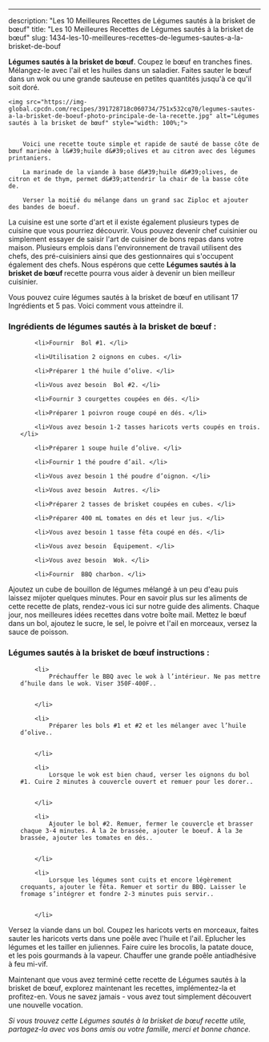 ---
description: "Les 10 Meilleures Recettes de Légumes sautés à la brisket de bœuf"
title: "Les 10 Meilleures Recettes de Légumes sautés à la brisket de bœuf"
slug: 1434-les-10-meilleures-recettes-de-legumes-sautes-a-la-brisket-de-bouf

<p>
	<strong>Légumes sautés à la brisket de bœuf</strong>. 
	Coupez le bœuf en tranches fines. Mélangez-le avec l&#39;ail et les huiles dans un saladier. Faites sauter le bœuf dans un wok ou une grande sauteuse en petites quantités jusqu&#39;à ce qu&#39;il soit doré.
</p>
<p>
	
	<img src="https://img-global.cpcdn.com/recipes/391728718c060734/751x532cq70/legumes-sautes-a-la-brisket-de-boeuf-photo-principale-de-la-recette.jpg" alt="Légumes sautés à la brisket de bœuf" style="width: 100%;">
	
	
		Voici une recette toute simple et rapide de sauté de basse côte de bœuf marinée à l&#39;huile d&#39;olives et au citron avec des légumes printaniers.
	
		La marinade de la viande à base d&#39;huile d&#39;olives, de citron et de thym, permet d&#39;attendrir la chair de la basse côte de.
	
		Verser la moitié du mélange dans un grand sac Ziploc et ajouter des bandes de boeuf.
	
</p>

La cuisine est une sorte d'art et il existe également plusieurs types de cuisine que vous pourriez découvrir. Vous pouvez devenir chef cuisinier ou simplement essayer de saisir l'art de cuisiner de bons repas dans votre maison. Plusieurs emplois dans l'environnement de travail utilisent des chefs, des pré-cuisiniers ainsi que des gestionnaires qui s'occupent également des chefs. Nous espérons que cette <strong> Légumes sautés à la brisket de bœuf </strong> recette pourra vous aider à devenir un bien meilleur cuisinier.

<!--inarticleads1-->

Vous pouvez cuire légumes sautés à la brisket de bœuf en utilisant 17 Ingrédients et 5 pas. Voici comment vous atteindre il.

<h3>Ingrédients de légumes sautés à la brisket de bœuf :</h3>

<ol>
	
		<li>Fournir  Bol #1. </li>
	
		<li>Utilisation 2 oignons en cubes. </li>
	
		<li>Préparer 1 thé huile d’olive. </li>
	
		<li>Vous avez besoin  Bol #2. </li>
	
		<li>Fournir 3 courgettes coupées en dés. </li>
	
		<li>Préparer 1 poivron rouge coupé en dés. </li>
	
		<li>Vous avez besoin 1-2 tasses haricots verts coupés en trois. </li>
	
		<li>Préparer 1 soupe huile d’olive. </li>
	
		<li>Fournir 1 thé poudre d’ail. </li>
	
		<li>Vous avez besoin 1 thé poudre d’oignon. </li>
	
		<li>Vous avez besoin  Autres. </li>
	
		<li>Préparer 2 tasses de brisket coupées en cubes. </li>
	
		<li>Préparer 400 mL tomates en dés et leur jus. </li>
	
		<li>Vous avez besoin 1 tasse fêta coupé en dés. </li>
	
		<li>Vous avez besoin  Équipement. </li>
	
		<li>Vous avez besoin  Wok. </li>
	
		<li>Fournir  BBQ charbon. </li>
	
</ol>

Ajoutez un cube de bouillon de légumes mélangé à un peu d&#39;eau puis laissez mijoter quelques minutes. Pour en savoir plus sur les aliments de cette recette de plats, rendez-vous ici sur notre guide des aliments. Chaque jour, nos meilleures idées recettes dans votre boîte mail. Mettez le bœuf dans un bol, ajoutez le sucre, le sel, le poivre et l&#39;ail en morceaux, versez la sauce de poisson. 

<!--inarticleads2-->

<h3>Légumes sautés à la brisket de bœuf instructions :</h3>

<ol>
	
		<li>
			Préchauffer le BBQ avec le wok à l’intérieur. Ne pas mettre d’huile dans le wok. Viser 350F-400F..
			
			
		</li>
	
		<li>
			Préparer les bols #1 et #2 et les mélanger avec l’huile d’olive..
			
			
		</li>
	
		<li>
			Lorsque le wok est bien chaud, verser les oignons du bol #1. Cuire 2 minutes à couvercle ouvert et remuer pour les dorer..
			
			
		</li>
	
		<li>
			Ajouter le bol #2. Remuer, fermer le couvercle et brasser chaque 3-4 minutes. À la 2e brassée, ajouter le boeuf. À la 3e brassée, ajouter les tomates en dés..
			
			
		</li>
	
		<li>
			Lorsque les légumes sont cuits et encore légèrement croquants, ajouter le fêta. Remuer et sortir du BBQ. Laisser le fromage s’intégrer et fondre 2-3 minutes puis servir..
			
			
		</li>
	
</ol>

Versez la viande dans un bol. Coupez les haricots verts en morceaux, faites sauter les haricots verts dans une poêle avec l&#39;huile et l&#39;ail. Eplucher les légumes et les tailler en juliennes. Faire cuire les brocolis, la patate douce, et les pois gourmands à la vapeur. Chauffer une grande poêle antiadhésive à feu mi-vif. 

<!--inarticleads1-->

<p>
Maintenant que vous avez terminé cette recette de Légumes sautés à la brisket de bœuf, explorez maintenant les recettes, implémentez-la et profitez-en. Vous ne savez jamais - vous avez tout simplement découvert une nouvelle vocation.
</p>

<p>
<i>Si vous trouvez cette Légumes sautés à la brisket de bœuf recette utile, partagez-la avec vos bons amis ou votre famille, merci et bonne chance.</i>
</p>
